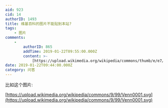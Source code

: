 ```yaml
---
aid: 923
cid: 14
authorID: 1493
title: 维基百科的图片不能贴到本站?
tags:
    - 图片
comments:
    -
        authorID: 865
        addTime: 2019-01-22T09:55:00.000Z
        content: >-
            [https://upload.wikimedia.org/wikipedia/commons/thumb/e/e7/Dialog-information\_on.svg/105px-Dialog-information\_on.svg.png](https://upload.wikimedia.org/wikipedia/commons/thumb/e/e7/Dialog-information_on.svg/105px-Dialog-information_on.svg.png)
date: 2019-01-22T09:44:00.000Z
category: 问答
---
```


比如这个图片:

[https://upload.wikimedia.org/wikipedia/commons/9/99/Venn0001.svg](https://upload.wikimedia.org/wikipedia/commons/9/99/Venn0001.svg)
